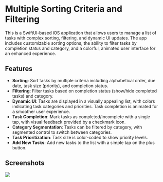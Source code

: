# Multiple Sorting Criteria and Filtering

This is a SwiftUI-based iOS application that allows users to manage a list of tasks with complex sorting, filtering, and dynamic UI updates. The app includes customizable sorting options, the ability to filter tasks by completion status and category, and a colorful, animated user interface for an enhanced experience.

## Features

- **Sorting**: Sort tasks by multiple criteria including alphabetical order, due date, task size (priority), and completion status.
- **Filtering**: Filter tasks based on completion status (show/hide completed tasks) and category.
- **Dynamic UI**: Tasks are displayed in a visually appealing list, with colors indicating task categories and priorities. Task completion is animated for a smoother user experience.
- **Task Completion**: Mark tasks as completed/incomplete with a single tap, with visual feedback provided by a checkmark icon.
- **Category Segmentation**: Tasks can be filtered by category, with segmented control to switch between categories.
- **Task Prioritization**: Task size is color-coded to show priority levels.
- **Add New Tasks**: Add new tasks to the list with a simple tap on the plus button.

## Screenshots

![](https://github.com/ArunaUd92/code-examples/blob/develop/)

